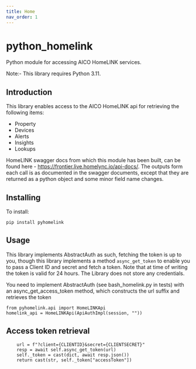 ```yaml
---
title: Home
nav_order: 1
---
```


# python_homelink
Python module for accessing AICO HomeLINK services.

Note:- This library requires Python 3.11.

## Introduction

This library enables access to the AICO HomeLINK api for retrieving the following items:
* Property
* Devices
* Alerts
* Insights
* Lookups

HomeLINK swagger docs from which this module has been built, can be found here - https://frontier.live.homelync.io/api-docs/. The outputs form each call is as documented in the swagger documents, except that they are returned as a python object and some minor field name changes.

## Installing

To install:

```
pip install pyhomelink
```

## Usage

This library implements AbstractAuth as such, fetching the token is up to you, though this library implements a method `async_get_token` to enable you to pass a Client ID and secret and fetch a token. Note that at time of writing the token is valid for 24 hours. The Library does not store any credentials.

You need to implement AbstractAuth (see bash_homelink.py in tests) with an async_get_access_token method, which constructs the url suffix and retrieves the token

```
from pyhomelink.api import HomeLINKApi
homelink_api = HomeLINKApi(ApiAuthImpl(session, ""))
```
## Access token retrieval

```
    url = f"?client={CLIENTID}&secret={CLIENTSECRET}"
    resp = await self.async_get_token(url)
    self._token = cast(dict, await resp.json())
    return cast(str, self._token["accessToken"])
```
